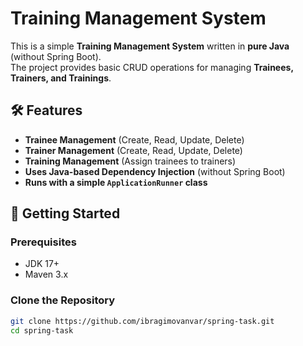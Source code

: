 # Training Management System

This is a simple **Training Management System** written in **pure Java** (without Spring Boot).  
The project provides basic CRUD operations for managing **Trainees, Trainers, and Trainings**.

## 🛠️ Features
- **Trainee Management** (Create, Read, Update, Delete)
- **Trainer Management** (Create, Read, Update, Delete)
- **Training Management** (Assign trainees to trainers)
- **Uses Java-based Dependency Injection** (without Spring Boot)
- **Runs with a simple `ApplicationRunner` class**

## 🚀 Getting Started

### Prerequisites
- JDK 17+
- Maven 3.x

### Clone the Repository
```sh
git clone https://github.com/ibragimovanvar/spring-task.git
cd spring-task
